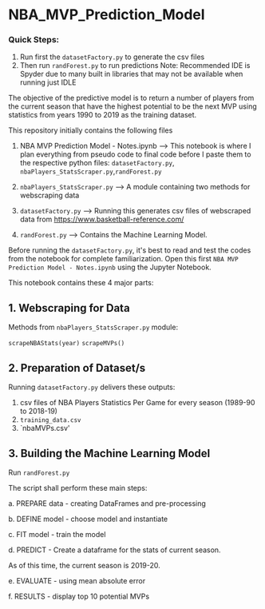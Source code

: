 # NBA_MVP_Prediction_Model

### Quick Steps:
1. Run first the `datasetFactory.py` to generate the csv files
2. Then run `randForest.py` to run predictions
Note: Recommended IDE is Spyder due to many built in libraries that may not be available when running just IDLE

The objective of the predictive model is to return a number of players from the current season that have the highest potential to be the next MVP using statistics from years 1990 to 2019 as the training dataset.

This repository initially contains the following files
1. NBA MVP Prediction Model - Notes.ipynb --> This notebook is where I plan everything from pseudo code to final code before I paste them to the respective python files: `datasetFactory.py`, `nbaPlayers_StatsScraper.py`,`randForest.py`

2. `nbaPlayers_StatsScraper.py` --> A module containing two methods for webscraping data
3. `datasetFactory.py` --> Running this generates csv files of webscraped data from https://www.basketball-reference.com/
4. `randForest.py` --> Contains the Machine Learning Model.

Before running the `datasetFactory.py`, it's best to read and test the codes from the notebook for complete familiarization.
Open this first `NBA MVP Prediction Model - Notes.ipynb` using the Jupyter Notebook.

This notebook contains these 4 major parts:

## 1. Webscraping for Data

Methods from `nbaPlayers_StatsScraper.py` module:

`scrapeNBAStats(year)`
`scrapeMVPs()`

## 2. Preparation of Dataset/s

Running `datasetFactory.py` delivers these outputs:
1. csv files of NBA Players Statistics Per Game for every season (1989-90 to 2018-19)
2. `training_data.csv`
3. `nbaMVPs.csv'

## 3. Building the Machine Learning Model
Run `randForest.py`

The script shall perform these main steps:

a. PREPARE data - creating DataFrames and pre-processing

b. DEFINE model - choose model and instantiate

c. FIT model - train the model

d. PREDICT - Create a dataframe for the stats of current season.
   
   As of this time, the current season is 2019-20.

e. EVALUATE - using mean absolute error

f. RESULTS - display top 10 potential MVPs

